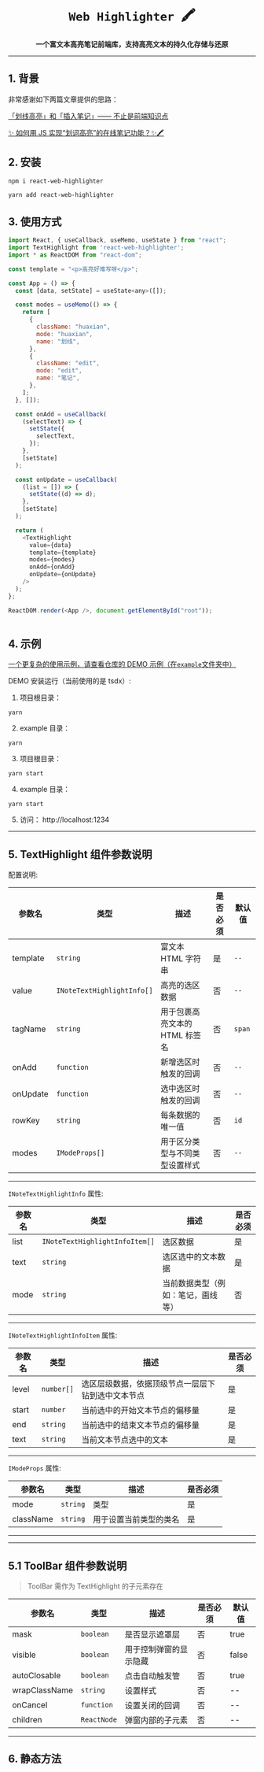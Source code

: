 <div>
    <h1 align="center"><code>Web Highlighter</code>&nbsp;&nbsp;🖍️</h1>
    <p align="center">
        <strong>一个富文本高亮笔记前端库，支持高亮文本的持久化存储与还原</strong>
    </p>
</div>

---

## 1. <a name=''></a>背景

非常感谢如下两篇文章提供的思路：

[「划线高亮」和「插入笔记」—— 不止是前端知识点](https://zhuanlan.zhihu.com/p/225773857)

[✨ 如何用 JS 实现“划词高亮”的在线笔记功能？✨🖍️](https://juejin.cn/post/6844903827745832967#heading-8)

## 2. <a name='-1'></a>安装

```bash
npm i react-web-highlighter
```

```bash
yarn add react-web-highlighter
```

## 3. <a name='-1'></a>使用方式

```JavaScript
import React, { useCallback, useMemo, useState } from "react";
import TextHighlight from 'react-web-highlighter';
import * as ReactDOM from "react-dom";

const template = "<p>高亮好难写呀</p>";

const App = () => {
  const [data, setState] = useState<any>([]);

  const modes = useMemo(() => {
    return [
      {
        className: "huaxian",
        mode: "huaxian",
        name: "划线",
      },
      {
        className: "edit",
        mode: "edit",
        name: "笔记",
      },
    ];
  }, []);

  const onAdd = useCallback(
    (selectText) => {
      setState({
        selectText,
      });
    },
    [setState]
  );

  const onUpdate = useCallback(
    (list = []) => {
      setState((d) => d);
    },
    [setState]
  );

  return (
    <TextHighlight
      value={data}
      template={template}
      modes={modes}
      onAdd={onAdd}
      onUpdate={onUpdate}
    />
  );
};

ReactDOM.render(<App />, document.getElementById("root"));



```

## 4. <a name='-1'></a>示例

[一个更复杂的使用示例，请查看仓库的 DEMO 示例（在`example`文件夹中）](https://github.com/weijie9520/react-text-highlight)

DEMO 安装运行（当前使用的是 tsdx）:

1. 项目根目录：

```
yarn
```

2. example 目录：

```
yarn
```

3. 项目根目录：

```
yarn start
```

4. example 目录：

```
yarn start
```

5. 访问： http://localhost:1234

---

## 5. <a name='-1'></a>TextHighlight 组件参数说明

配置说明:

| 参数名   | 类型                       | 描述                           | 是否必须 | 默认值 |
| -------- | -------------------------- | ------------------------------ | -------- | ------ |
| template | `string`                   | 富文本 HTML 字符串             | 是       | `--`   |
| value    | `INoteTextHighlightInfo[]` | 高亮的选区数据                 | 否       | `--`   |
| tagName  | `string`                   | 用于包裹高亮文本的 HTML 标签名 | 否       | `span` |
| onAdd    | `function`                 | 新增选区时触发的回调           | 否       | `--`   |
| onUpdate | `function`                 | 选中选区时触发的回调           | 否       | `--`   |
| rowKey   | `string`                   | 每条数据的唯一值               | 否       | `id`   |
| modes    | `IModeProps[]`             | 用于区分类型与不同类型设置样式 | 否       | `--`   |

<hr>

`INoteTextHighlightInfo` 属性:

| 参数名 | 类型                           | 描述                               | 是否必须 |
| ------ | ------------------------------ | ---------------------------------- | -------- |
| list   | `INoteTextHighlightInfoItem[]` | 选区数据                           | 是       |
| text   | `string`                       | 选区选中的文本数据                 | 是       |
| mode   | `string`                       | 当前数据类型（例如：笔记，画线等） | 否       |

<hr>

`INoteTextHighlightInfoItem` 属性:

| 参数名 | 类型       | 描述                                               | 是否必须 |
| ------ | ---------- | -------------------------------------------------- | -------- |
| level  | `number[]` | 选区层级数据，依据顶级节点一层层下钻到选中文本节点 | 是       |
| start  | `number`   | 当前选中的开始文本节点的偏移量                     | 是       |
| end    | `string`   | 当前选中的结束文本节点的偏移量                     | 是       |
| text   | `string`   | 当前文本节点选中的文本                             | 是       |

<hr>

`IModeProps` 属性:

| 参数名    | 类型     | 描述                   | 是否必须 |
| --------- | -------- | ---------------------- | -------- |
| mode      | `string` | 类型                   | 是       |
| className | `string` | 用于设置当前类型的类名 | 是       |

---

---

## 5.1 <a name='-1'></a> ToolBar 组件参数说明

> ToolBar 需作为 TextHighlight 的子元素存在

| 参数名        | 类型        | 描述                   | 是否必须 | 默认值 |
| ------------- | ----------- | ---------------------- | -------- | ------ |
| mask          | `boolean`   | 是否显示遮罩层         | 否       | true   |
| visible       | `boolean`   | 用于控制弹窗的显示隐藏 | 否       | false  |
| autoClosable  | `boolean`   | 点击自动触发管         | 否       | true   |
| wrapClassName | `string`    | 设置样式               | 否       | --     |
| onCancel      | `function`  | 设置关闭的回调         | 否       | --     |
| children      | `ReactNode` | 弹窗内部的子元素       | 否       | --     |

---

## 6. <a name='-1'></a> 静态方法
